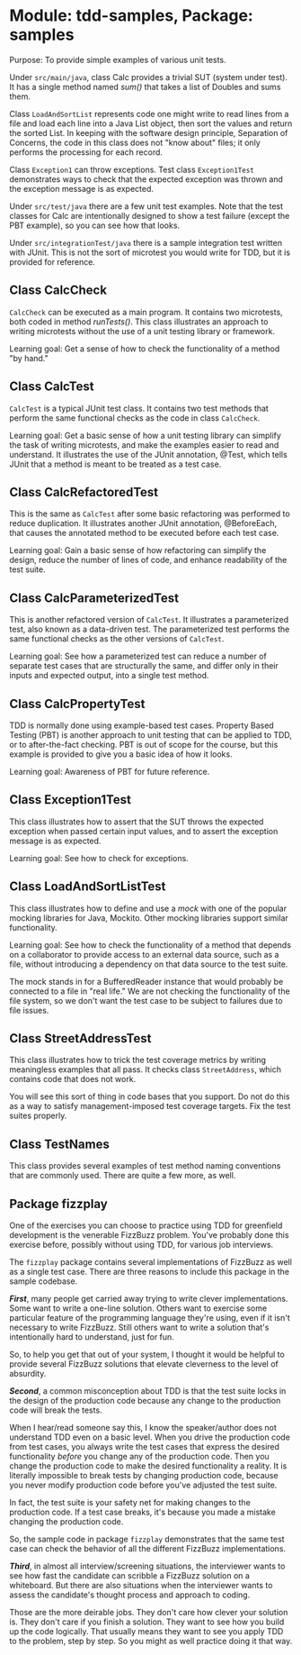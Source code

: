 # Module: tdd-samples, Package: samples 

Purpose: To provide simple examples of various unit tests. 

Under ```src/main/java```, class Calc provides a trivial SUT (system under test). It has a single method named _sum()_ that takes a list of Doubles and sums them.

Class ```LoadAndSortList``` represents code one might write to read lines from a file and load each line into a Java List object, then sort the values and return the sorted List. In keeping with the software design principle, Separation of Concerns, the code in this class does not "know about" files; it only performs the processing for each record. 

Class ```Exception1``` can throw exceptions. Test class ```Exception1Test``` demonstrates ways to check that the expected exception was thrown and the exception message is as expected.

Under ```src/test/java``` there are a few unit test examples. Note that the test classes for Calc are intentionally designed to show a test failure (except the PBT example), so you can see how that looks. 

Under ```src/integrationTest/java``` there is a sample integration test written with JUnit. This is not the sort of microtest you would write for TDD, but it is provided for reference. 

## Class CalcCheck

```CalcCheck``` can be executed as a main program. It contains two microtests, both coded in method _runTests()_. This class illustrates an approach to writing microtests without the use of a unit testing library or framework. 

Learning goal: Get a sense of how to check the functionality of a method "by hand." 

## Class CalcTest 

```CalcTest``` is a typical JUnit test class. It contains two test methods that perform the same functional checks as the code in class ```CalcCheck```. 

Learning goal: Get a basic sense of how a unit testing library can simplify the task of writing microtests, and make the examples easier to read and understand. It illustrates the use of the JUnit annotation, @Test, which tells JUnit that a method is meant to be treated as a test case.

## Class CalcRefactoredTest 

This is the same as ```CalcTest``` after some basic refactoring was performed to reduce duplication. It illustrates another JUnit annotation, @BeforeEach, that causes the annotated method to be executed before each test case.

Learning goal: Gain a basic sense of how refactoring can simplify the design, reduce the number of lines of code, and enhance readability of the test suite.

## Class CalcParameterizedTest 

This is another refactored version of ```CalcTest```. It illustrates a parameterized test, also known as a data-driven test. The parameterized test performs the same functional checks as the other versions of ```CalcTest```. 

Learning goal: See how a parameterized test can reduce a number of separate test cases that are structurally the same, and differ only in their inputs and expected output, into a single test method. 

## Class CalcPropertyTest 

TDD is normally done using example-based test cases. Property Based Testing (PBT) is another approach to unit testing that can be applied to TDD, or to after-the-fact checking. PBT is out of scope for the course, but this example is provided to give you a basic idea of how it looks.

Learning goal: Awareness of PBT for future reference. 

## Class Exception1Test 

This class illustrates how to assert that the SUT throws the expected exception when passed certain input values, and to assert the exception message is as expected. 

Learning goal: See how to check for exceptions.

## Class LoadAndSortListTest 

This class illustrates how to define and use a _mock_ with one of the popular mocking libraries for Java, Mockito. Other mocking libraries support similar functionality. 

Learning goal: See how to check the functionality of a method that depends on a collaborator to provide access to an external data source, such as a file, without introducing a dependency on that data source to the test suite. 

The mock stands in for a BufferedReader instance that would probably be connected to a file in "real life." We are not checking the functionality of the file system, so we don't want the test case to be subject to failures due to file issues.

## Class StreetAddressTest 

This class illustrates how to trick the test coverage metrics by writing meaningless examples that all pass. It checks class ```StreetAddress```, which contains code that does not work. 

You will see this sort of thing in code bases that you support. Do not do this as a way to satisfy management-imposed test coverage targets. Fix the test suites properly.

## Class TestNames 

This class provides several examples of test method naming conventions that are commonly used. There are quite a few more, as well. 

## Package fizzplay 

One of the exercises you can choose to practice using TDD for greenfield development is the venerable FizzBuzz problem. You've probably done this exercise before, possibly without using TDD, for various job interviews. 

The ```fizzplay``` package contains several implementations of FizzBuzz as well as a single test case. There are three reasons to include this package in the sample codebase. 

**_First_**, many people get carried away trying to write clever implementations. Some want to write a one-line solution. Others want to exercise some particular feature of the programming language they're using, even if it isn't necessary to write FizzBuzz. Still others want to write a solution that's intentionally hard to understand, just for fun. 

So, to help you get that out of your system, I thought it would be helpful to provide several FizzBuzz solutions that elevate cleverness to the level of absurdity. 

**_Second_**, a common misconception about TDD is that the test suite locks in the design of the production code because any change to the production code will break the tests. 

When I hear/read someone say this, I know the speaker/author does not understand TDD even on a basic level. When you drive the production code from test cases, you always write the test cases that express the desired functionality _before_ you change any of the production code. Then you change the production code to make the desired functionality a reality. It is literally impossible to break tests by changing production code, because you never modify production code before you've adjusted the test suite.

In fact, the test suite is your safety net for making changes to the production code. If a test case breaks, it's because you made a mistake changing the production code. 

So, the sample code in package ```fizzplay``` demonstrates that the same test case can check the behavior of all the different FizzBuzz implementations. 

**_Third_**, in almost all interview/screening situations, the interviewer wants to see how fast the candidate can scribble a FizzBuzz solution on a whiteboard. But there are also situations when the interviewer wants to assess the candidate's thought process and approach to coding. 

Those are the more deirable jobs. They don't care how clever your solution is. They don't care if you finish a solution. They want to see how you build up the code logically. That usually means they want to see you apply TDD to the problem, step by step. So you might as well practice doing it that way.
